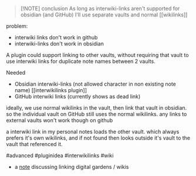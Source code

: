 > [!NOTE] conclusion
> As long as interwiki-links aren't supported for obsidian (and GitHub)
> I'll use separate vaults and normal [[wikilinks]]

problem:
- interwiki links don't work in github
- interwiki-links don't work in obsidian

A plugin could support linking to other vaults, without requiring that vault to use interwiki links for duplicate note names between 2 vaults.

Needed
- Obsidian interwiki-links (not allowed character in non existing note name)
  [[interwikilinks plugin]]
- GitHub interwiki links (currently shows as dead link)

ideally, we use normal wikilinks in the vault, then link that vault in obsidian.
so the individual vault on GitHub still uses the normal wikilinks. 
any links to external vaults won't work though on github

a interwiki link in my personal notes loads the other vault. which always prefers it's own wikilinks, and if not found then looks outside it's vault to the vault that referenced it.

#advanced #pluginidea #interwikilinks #wiki

- a [note](https://commonplace.doubleloop.net/interlinking-wikis) discussing linking digital gardens / wikis